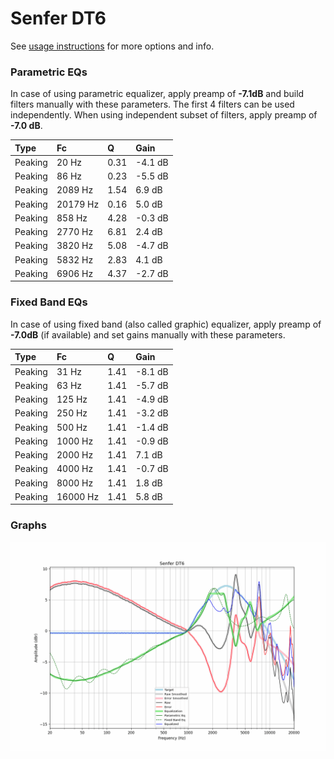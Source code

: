 # Senfer DT6
See [usage instructions](https://github.com/jaakkopasanen/AutoEq#usage) for more options and info.

### Parametric EQs
In case of using parametric equalizer, apply preamp of **-7.1dB** and build filters manually
with these parameters. The first 4 filters can be used independently.
When using independent subset of filters, apply preamp of **-7.0 dB**.

| Type    | Fc       |    Q | Gain    |
|:--------|:---------|:-----|:--------|
| Peaking | 20 Hz    | 0.31 | -4.1 dB |
| Peaking | 86 Hz    | 0.23 | -5.5 dB |
| Peaking | 2089 Hz  | 1.54 | 6.9 dB  |
| Peaking | 20179 Hz | 0.16 | 5.0 dB  |
| Peaking | 858 Hz   | 4.28 | -0.3 dB |
| Peaking | 2770 Hz  | 6.81 | 2.4 dB  |
| Peaking | 3820 Hz  | 5.08 | -4.7 dB |
| Peaking | 5832 Hz  | 2.83 | 4.1 dB  |
| Peaking | 6906 Hz  | 4.37 | -2.7 dB |

### Fixed Band EQs
In case of using fixed band (also called graphic) equalizer, apply preamp of **-7.0dB**
(if available) and set gains manually with these parameters.

| Type    | Fc       |    Q | Gain    |
|:--------|:---------|:-----|:--------|
| Peaking | 31 Hz    | 1.41 | -8.1 dB |
| Peaking | 63 Hz    | 1.41 | -5.7 dB |
| Peaking | 125 Hz   | 1.41 | -4.9 dB |
| Peaking | 250 Hz   | 1.41 | -3.2 dB |
| Peaking | 500 Hz   | 1.41 | -1.4 dB |
| Peaking | 1000 Hz  | 1.41 | -0.9 dB |
| Peaking | 2000 Hz  | 1.41 | 7.1 dB  |
| Peaking | 4000 Hz  | 1.41 | -0.7 dB |
| Peaking | 8000 Hz  | 1.41 | 1.8 dB  |
| Peaking | 16000 Hz | 1.41 | 5.8 dB  |

### Graphs
![](./Senfer%20DT6.png)